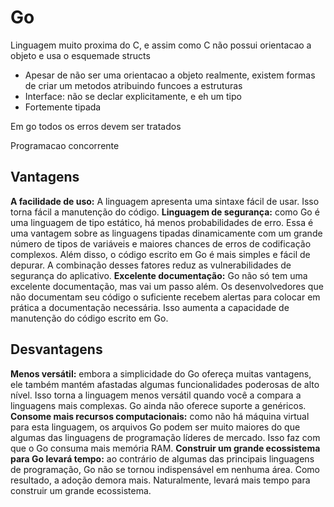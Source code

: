 # Go

Linguagem muito proxima do C, e assim como C não possui orientacao a objeto e usa o esquemade structs
- Apesar de não ser uma orientacao a objeto realmente, existem formas de criar um metodos atribuindo funcoes a estruturas
- Interface: não se declar explicitamente, e eh um tipo
- Fortemente tipada

Em go todos os erros devem ser tratados

Programacao concorrente

## Vantagens
**A facilidade de uso:** A linguagem apresenta uma sintaxe fácil de usar. Isso torna fácil a manutenção do código.
**Linguagem de segurança:** como Go é uma linguagem de tipo estático, há menos probabilidades de erro. Essa é uma vantagem sobre as linguagens tipadas dinamicamente com um grande número de tipos de variáveis ​​e maiores chances de erros de codificação complexos. Além disso, o código escrito em Go é mais simples e fácil de depurar. A combinação desses fatores reduz as vulnerabilidades de segurança do aplicativo.
**Excelente documentação:** Go não só tem uma excelente documentação, mas vai um passo além. Os desenvolvedores que não documentam seu código o suficiente recebem alertas para colocar em prática a documentação necessária. Isso aumenta a capacidade de manutenção do código escrito em Go.

## Desvantagens

**Menos versátil:** embora a simplicidade do Go ofereça muitas vantagens, ele também mantém afastadas algumas funcionalidades poderosas de alto nível. Isso torna a linguagem menos versátil quando você a compara a linguagens mais complexas. Go ainda não oferece suporte a genéricos.
**Consome mais recursos computacionais:** como não há máquina virtual para esta linguagem, os arquivos Go podem ser muito maiores do que algumas das linguagens de programação líderes de mercado. Isso faz com que o Go consuma mais memória RAM.
**Construir um grande ecossistema para Go levará tempo:** ao contrário de algumas das principais linguagens de programação, Go não se tornou indispensável em nenhuma área. Como resultado, a adoção demora mais. Naturalmente, levará mais tempo para construir um grande ecossistema.

